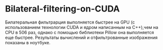 # Bilateral-filtering-on-CUDA

Билатеральная фильтрарция выполняется быстрее на GPU (с использованием технологии CUDA и ядром написанным на С++),чем на CPU в 506 раз, однако c помощью библиотеки Pillow она выполняется еще быстрее. Результаты вычислений и отфильтрованные изображения показаны в ноутбуке.
